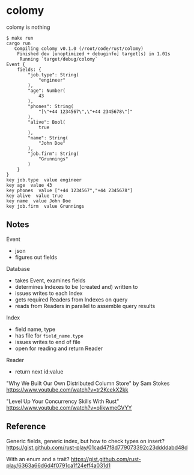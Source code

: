 # colomy

colomy is nothing

```
$ make run
cargo run
   Compiling colomy v0.1.0 (/root/code/rust/colomy)
    Finished dev [unoptimized + debuginfo] target(s) in 1.01s
     Running `target/debug/colomy`
Event {
    fields: {
        "job.type": String(
            "engineer"
        ),
        "age": Number(
            43
        ),
        "phones": String(
            "[\"+44 1234567\",\"+44 2345678\"]"
        ),
        "alive": Bool(
            true
        ),
        "name": String(
            "John Doe"
        ),
        "job.firm": String(
            "Grunnings"
        )
    }
}
key job.type  value engineer
key age  value 43
key phones  value ["+44 1234567","+44 2345678"]
key alive  value true
key name  value John Doe
key job.firm  value Grunnings
```

## Notes

Event
- json
- figures out fields

Database
- takes Event, examines fields
- determines Indexes to be (created and) written to 
- issues writes to each Index
- gets required Readers from Indexes on query
- reads from Readers in parallel to assemble query results

Index
- field name, type
- has file for `field_name.type`
- issues writes to end of file
- open for reading and return Reader

Reader
- return next id:value

"Why We Built Our Own Distributed Column Store" by Sam Stokes
https://www.youtube.com/watch?v=tr2KcekX2kk

"Level Up Your Concurrency Skills With Rust"
https://www.youtube.com/watch?v=oIikwmeGVYY

## Reference

Generic fields, generic index, but how to check types on insert? https://gist.github.com/rust-play/01cad47f8d779073392c23ddddabd48d

With an enum and a trait? https://gist.github.com/rust-play/6363a66d6d4f0791ca1f24eff4a031d1
